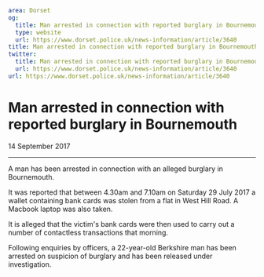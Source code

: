 ```yaml
area: Dorset
og:
  title: Man arrested in connection with reported burglary in Bournemouth
  type: website
  url: https://www.dorset.police.uk/news-information/article/3640
title: Man arrested in connection with reported burglary in Bournemouth |
twitter:
  title: Man arrested in connection with reported burglary in Bournemouth
  url: https://www.dorset.police.uk/news-information/article/3640
url: https://www.dorset.police.uk/news-information/article/3640
```

# Man arrested in connection with reported burglary in Bournemouth

14 September 2017

* * *

A man has been arrested in connection with an alleged burglary in Bournemouth.

It was reported that between 4.30am and 7.10am on Saturday 29 July 2017 a wallet containing bank cards was stolen from a flat in West Hill Road. A Macbook laptop was also taken.

It is alleged that the victim's bank cards were then used to carry out a number of contactless transactions that morning.

Following enquiries by officers, a 22-year-old Berkshire man has been arrested on suspicion of burglary and has been released under investigation.
